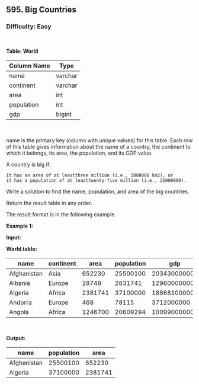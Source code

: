## 595. Big Countries
### Difficulty: Easy

<br>



**Table: World**

| Column Name | Type    |
|-------------|---------|
| name        | varchar |
| continent   | varchar |
| area        | int     |
| population  | int     |
| gdp         | bigint  |
<br>

name is the primary key (column with unique values) for this table.
Each row of this table gives information about the name of a country, the continent to which it belongs, its area, the population, and its GDP value.




A country is big if:


	it has an area of at leastthree million (i.e., 3000000 km2), or
	it has a population of at leasttwenty-five million (i.e., 25000000).


Write a solution to find the name, population, and area of the big countries.

Return the result table in any order.

The result format is in the following example.


**Example 1:**

**Input:** 


**World table:**


| name        | continent | area    | population | gdp          |
|-------------|-----------|---------|------------|--------------|
| Afghanistan | Asia      | 652230  | 25500100   | 20343000000  |
| Albania     | Europe    | 28748   | 2831741    | 12960000000  |
| Algeria     | Africa    | 2381741 | 37100000   | 188681000000 |
| Andorra     | Europe    | 468     | 78115      | 3712000000   |
| Angola      | Africa    | 1246700 | 20609294   | 100990000000 |
<br>

**Output:** 


| name        | population | area    |
|-------------|------------|---------|
| Afghanistan | 25500100   | 652230  |
| Algeria     | 37100000   | 2381741 |
<br>


